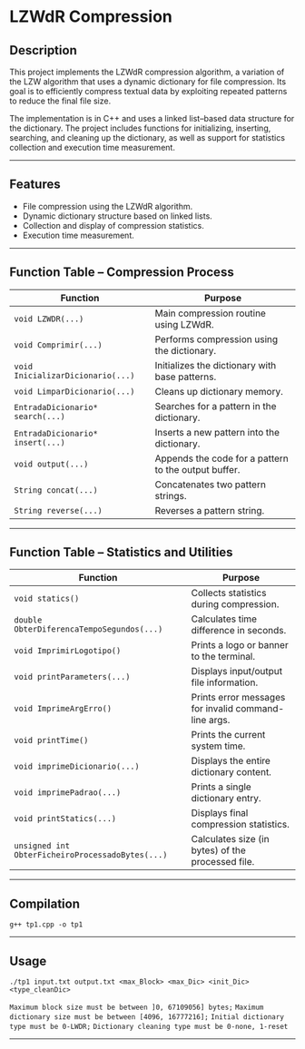 
# LZWdR Compression

## Description

This project implements the LZWdR compression algorithm, a variation of the LZW algorithm that uses a dynamic dictionary for file compression. Its goal is to efficiently compress textual data by exploiting repeated patterns to reduce the final file size.

The implementation is in C++ and uses a linked list–based data structure for the dictionary. The project includes functions for initializing, inserting, searching, and cleaning up the dictionary, as well as support for statistics collection and execution time measurement.

---

## Features

* File compression using the LZWdR algorithm.
* Dynamic dictionary structure based on linked lists.
* Collection and display of compression statistics.
* Execution time measurement.
---

## Function Table – Compression Process

| Function                          | Purpose                                              |
| --------------------------------- | ---------------------------------------------------- |
| `void LZWDR(...)`                 | Main compression routine using LZWdR.                |
| `void Comprimir(...)`             | Performs compression using the dictionary.           |
| `void InicializarDicionario(...)` | Initializes the dictionary with base patterns.       |
| `void LimparDicionario(...)`      | Cleans up dictionary memory.                         |
| `EntradaDicionario* search(...)`  | Searches for a pattern in the dictionary.            |
| `EntradaDicionario* insert(...)`  | Inserts a new pattern into the dictionary.           |
| `void output(...)`                | Appends the code for a pattern to the output buffer. |
| `String concat(...)`              | Concatenates two pattern strings.                    |
| `String reverse(...)`             | Reverses a pattern string.                           |

---

## Function Table – Statistics and Utilities

| Function                                         | Purpose                                              |
| ------------------------------------------------ | ---------------------------------------------------- |
| `void statics()`                                 | Collects statistics during compression.              |
| `double ObterDiferencaTempoSegundos(...)`        | Calculates time difference in seconds.               |
| `void ImprimirLogotipo()`                        | Prints a logo or banner to the terminal.             |
| `void printParameters(...)`                      | Displays input/output file information.              |
| `void ImprimeArgErro()`                          | Prints error messages for invalid command-line args. |
| `void printTime()`                               | Prints the current system time.                      |
| `void imprimeDicionario(...)`                    | Displays the entire dictionary content.              |
| `void imprimePadrao(...)`                        | Prints a single dictionary entry.                    |
| `void printStatics(...)`                         | Displays final compression statistics.               |
| `unsigned int ObterFicheiroProcessadoBytes(...)` | Calculates size (in bytes) of the processed file.    |

---

## Compilation

```
g++ tp1.cpp -o tp1
```
---

## Usage

```
./tp1 input.txt output.txt <max_Block> <max_Dic> <init_Dic> <type_cleanDic>
```

`Maximum block size must be between ]0, 67109056] bytes;`
`Maximum dictionary size must be between [4096, 16777216];`
`Initial dictionary type must be 0-LWDR;`
`Dictionary cleaning type must be 0-none, 1-reset`

---


